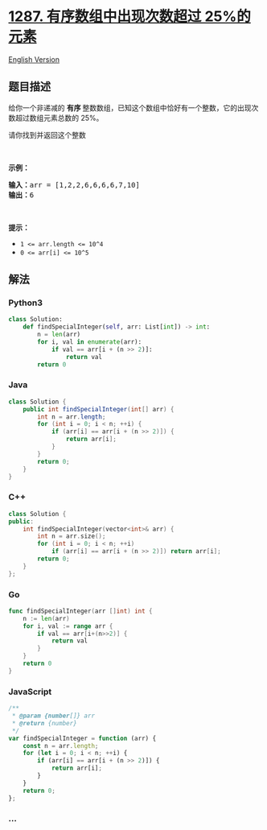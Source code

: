 # [1287. 有序数组中出现次数超过 25%的元素](https://leetcode-cn.com/problems/element-appearing-more-than-25-in-sorted-array)

[English Version](/solution/1200-1299/1287.Element%20Appearing%20More%20Than%2025%25%20In%20Sorted%20Array/README_EN.md)

## 题目描述

<!-- 这里写题目描述 -->

<p>给你一个非递减的&nbsp;<strong>有序&nbsp;</strong>整数数组，已知这个数组中恰好有一个整数，它的出现次数超过数组元素总数的 25%。</p>

<p>请你找到并返回这个整数</p>

<p>&nbsp;</p>

<p><strong>示例：</strong></p>

<pre>
<strong>输入：</strong>arr = [1,2,2,6,6,6,6,7,10]
<strong>输出：</strong>6
</pre>

<p>&nbsp;</p>

<p><strong>提示：</strong></p>

<ul>
	<li><code>1 &lt;= arr.length &lt;= 10^4</code></li>
	<li><code>0 &lt;= arr[i] &lt;= 10^5</code></li>
</ul>

## 解法

<!-- 这里可写通用的实现逻辑 -->

<!-- tabs:start -->

### **Python3**

<!-- 这里可写当前语言的特殊实现逻辑 -->

```python
class Solution:
    def findSpecialInteger(self, arr: List[int]) -> int:
        n = len(arr)
        for i, val in enumerate(arr):
            if val == arr[i + (n >> 2)]:
                return val
        return 0
```

### **Java**

<!-- 这里可写当前语言的特殊实现逻辑 -->

```java
class Solution {
    public int findSpecialInteger(int[] arr) {
        int n = arr.length;
        for (int i = 0; i < n; ++i) {
            if (arr[i] == arr[i + (n >> 2)]) {
                return arr[i];
            }
        }
        return 0;
    }
}
```

### **C++**

```cpp
class Solution {
public:
    int findSpecialInteger(vector<int>& arr) {
        int n = arr.size();
        for (int i = 0; i < n; ++i)
            if (arr[i] == arr[i + (n >> 2)]) return arr[i];
        return 0;
    }
};
```

### **Go**

```go
func findSpecialInteger(arr []int) int {
	n := len(arr)
	for i, val := range arr {
		if val == arr[i+(n>>2)] {
			return val
		}
	}
	return 0
}
```

### **JavaScript**

```js
/**
 * @param {number[]} arr
 * @return {number}
 */
var findSpecialInteger = function (arr) {
    const n = arr.length;
    for (let i = 0; i < n; ++i) {
        if (arr[i] == arr[i + (n >> 2)]) {
            return arr[i];
        }
    }
    return 0;
};
```

### **...**

```

```

<!-- tabs:end -->
